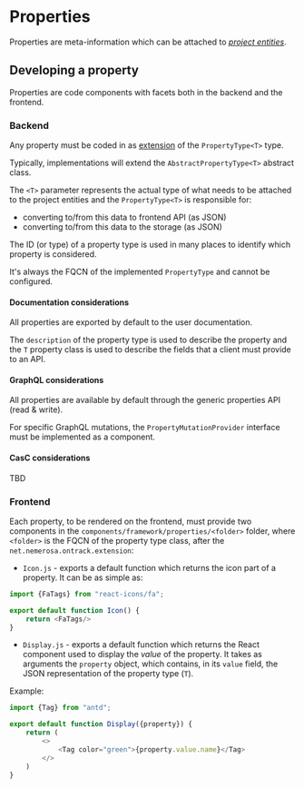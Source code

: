 # Properties

Properties are meta-information which can be attached to [_project entities_](../core/README.md).

## Developing a property

Properties are code components with facets both in the backend and the frontend.

### Backend

Any property must be coded in as [extension](../extensions/README.md) of the `PropertyType<T>` type.

Typically, implementations will extend the `AbstractPropertyType<T>` abstract class.

The `<T>` parameter represents the actual type of what needs to be attached to the project entities and the `PropertyType<T>` is responsible for:

* converting to/from this data to frontend API (as JSON)
* converting to/from this data to the storage (as JSON)

The ID (or type) of a property type is used in many places to identify which property is considered.

It's always the FQCN of the implemented `PropertyType` and cannot be configured.

#### Documentation considerations

All properties are exported by default to the user documentation.

The `description` of the property type is used to describe the property and the `T` property class is used to describe the fields that a client must provide to an API.

#### GraphQL considerations

All properties are available by default through the generic properties API (read & write).

For specific GraphQL mutations, the `PropertyMutationProvider` interface must be implemented as a component.

#### CasC considerations

TBD

### Frontend

Each property, to be rendered on the frontend, must provide two components in the `components/framework/properties/<folder>` folder, where `<folder>` is the FQCN of the property type class, after the `net.nemerosa.ontrack.extension`:

* `Icon.js` - exports a default function which returns the icon part of a property. It can be as simple as:

```javascript
import {FaTags} from "react-icons/fa";

export default function Icon() {
    return <FaTags/>
}
```

* `Display.js` - exports a default function which returns the React component used to display the _value_ of the property. It takes as arguments the `property` object, which contains, in its `value` field, the JSON representation of the property type (`T`).

Example:

```javascript
import {Tag} from "antd";

export default function Display({property}) {
    return (
        <>
            <Tag color="green">{property.value.name}</Tag>
        </>
    )
}
```
